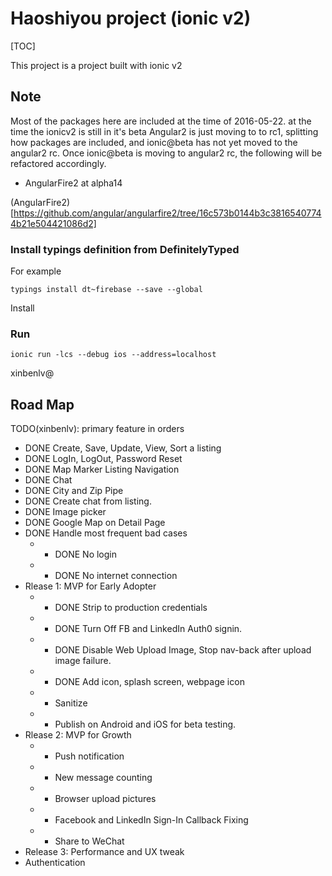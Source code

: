 # Haoshiyou project (ionic v2)

[TOC]

This project is a project built with ionic v2

## Note

Most of the packages here are included at the time of 2016-05-22. at the time the ionicv2 is still in it's beta
Angular2 is just moving to to rc1, splitting how packages are included, and ionic@beta has not yet moved to
the angular2 rc. Once ionic@beta is moving to angular2 rc, the following will be refactored accordingly.

* AngularFire2 at alpha14

(AngularFire2)[https://github.com/angular/angularfire2/tree/16c573b0144b3c38165407744b21e504421086d2]

### Install typings definition from DefinitelyTyped

For example

```
typings install dt~firebase --save --global
```

Install 


### Run 

```
ionic run -lcs --debug ios --address=localhost
```

xinbenlv@

## Road Map
TODO(xinbenlv): primary feature in orders
 - DONE Create, Save, Update, View, Sort a listing
 - DONE LogIn, LogOut, Password Reset
 - DONE Map Marker Listing Navigation
 - DONE Chat
 - DONE City and Zip Pipe
 - DONE Create chat from listing.
 - DONE Image picker
 - DONE Google Map on Detail Page
 - DONE Handle most frequent bad cases
   -  - DONE No login
   -  - DONE No internet connection
 - Rlease 1: MVP for Early Adopter
   -  - DONE Strip to production credentials
   -  - DONE Turn Off FB and LinkedIn Auth0 signin.
   -  - DONE Disable Web Upload Image, Stop nav-back after upload image failure.
   -  - DONE Add icon, splash screen, webpage icon
   -  - Sanitize
   -  - Publish on Android and iOS for beta testing.
 - Rlease 2: MVP for Growth
   -  - Push notification
   -  - New message counting
   -  - Browser upload pictures
   -  - Facebook and LinkedIn Sign-In Callback Fixing
   -  - Share to WeChat
 - Release 3: Performance and UX tweak 
 - Authentication
